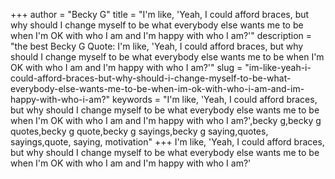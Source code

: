 +++
author = "Becky G"
title = "I'm like, 'Yeah, I could afford braces, but why should I change myself to be what everybody else wants me to be when I'm OK with who I am and I'm happy with who I am?'"
description = "the best Becky G Quote: I'm like, 'Yeah, I could afford braces, but why should I change myself to be what everybody else wants me to be when I'm OK with who I am and I'm happy with who I am?'"
slug = "im-like-yeah-i-could-afford-braces-but-why-should-i-change-myself-to-be-what-everybody-else-wants-me-to-be-when-im-ok-with-who-i-am-and-im-happy-with-who-i-am?"
keywords = "I'm like, 'Yeah, I could afford braces, but why should I change myself to be what everybody else wants me to be when I'm OK with who I am and I'm happy with who I am?',becky g,becky g quotes,becky g quote,becky g sayings,becky g saying,quotes, sayings,quote, saying, motivation"
+++
I'm like, 'Yeah, I could afford braces, but why should I change myself to be what everybody else wants me to be when I'm OK with who I am and I'm happy with who I am?'
